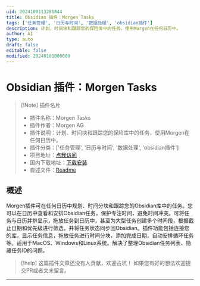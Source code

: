 ```yaml
---
uid: 2024100113281844
title: Obsidian 插件：Morgen Tasks
tags: ['任务管理', '日历与时间', '数据处理', 'obsidian插件']
description: 计划、时间块和跟踪您的保险库中的任务，使用Morgen在任何日历中。
author: AI
type: auto
draft: false
editable: false
modified: 20240101000000
---
```


# Obsidian 插件：Morgen Tasks

> [!Note] 插件名片
> - 插件名称：Morgen Tasks
> - 插件作者：Morgen AG
> - 插件说明：计划、时间块和跟踪您的保险库中的任务，使用Morgen在任何日历中。
> - 插件分类：['任务管理', '日历与时间', '数据处理', 'obsidian插件']
> - 项目地址：[点我访问](https://github.com/morgen-so/morgen-obsidian)
> - 国内下载地址：[下载安装](https://pkmer.cn/products/plugin/pluginMarket/?morgen-tasks)
> - 自述文件：[Readme](https://ghproxy.net/https://raw.githubusercontent.com/morgen-so/morgen-obsidian/main/README.md)



## 概述

Morgen插件可在任何日历中规划、时间分块和跟踪您的Obsidian库中的任务。您可以在日历中查看和安排Obsidian任务，保护专注时间，避免时间冲突。可将任务与日历并排显示，拖放任务到日历中，甚至为大型任务创建多个时间段，根据截止日期和优先级进行筛选，并将任务状态同步回Obsidian。插件功能包括连接您的库，显示任务信息，拖放任务进行时间分块，添加完成日期，自动安排循环任务等。适用于MacOS、Windows和Linux系统。解决了整理Obsidian任务列表、隐藏任务ID的问题。


> [!help] 
> 这篇插件文章还没有人贡献，欢迎占坑！
> 如果您有好的想法欢迎提交PR或者文末留言。
> 

---



